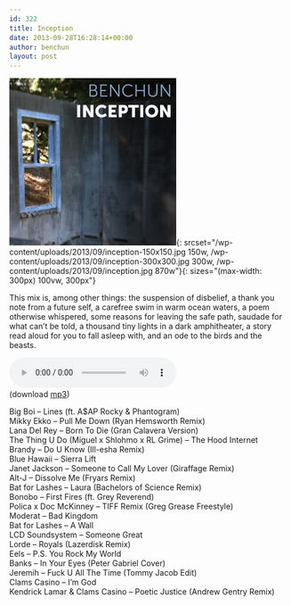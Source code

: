 ```yaml
---
id: 322
title: Inception
date: 2013-09-28T16:28:14+00:00
author: benchun
layout: post
---
```

![Inception](/wp-content/uploads/2013/09/inception-300x300.jpg){: srcset="/wp-content/uploads/2013/09/inception-150x150.jpg 150w, /wp-content/uploads/2013/09/inception-300x300.jpg 300w, /wp-content/uploads/2013/09/inception.jpg 870w"}{: sizes="(max-width: 300px) 100vw, 300px"}

This mix is, among other things: the suspension of disbelief, a thank you note from a future self, a carefree swim in warm ocean waters, a poem otherwise whispered, some reasons for leaving the safe path, saudade for what can&#8217;t be told, a thousand tiny lights in a dark amphitheater, a story read aloud for you to fall asleep with, and an ode to the birds and the beasts.

<audio src="http://mp3.benchun.net/benchun-inception.mp3" preload="auto" controls></audio>  
(download [mp3](http://mp3.benchun.net/benchun-inception.mp3))

Big Boi &#8211; Lines (ft. A$AP Rocky & Phantogram)  
Mikky Ekko &#8211; Pull Me Down (Ryan Hemsworth Remix)  
Lana Del Rey &#8211; Born To Die (Gran Calavera Version)  
The Thing U Do (Miguel x Shlohmo x RL Grime) &#8211; The Hood Internet  
Brandy &#8211; Do U Know (Ill-esha Remix)  
Blue Hawaii &#8211; Sierra Lift  
Janet Jackson &#8211; Someone to Call My Lover (Giraffage Remix)  
Alt-J &#8211; Dissolve Me (Fryars Remix)  
Bat for Lashes &#8211; Laura (Bachelors of Science Remix)  
Bonobo &#8211; First Fires (ft. Grey Reverend)  
Polica x Doc McKinney &#8211; TIFF Remix (Greg Grease Freestyle)  
Moderat &#8211; Bad Kingdom  
Bat for Lashes &#8211; A Wall  
LCD Soundsystem &#8211; Someone Great  
Lorde &#8211; Royals (Lazerdisk Remix)  
Eels &#8211; P.S. You Rock My World  
Banks &#8211; In Your Eyes (Peter Gabriel Cover)  
Jeremih &#8211; Fuck U All The Time (Tommy Jacob Edit)  
Clams Casino &#8211; I&#8217;m God  
Kendrick Lamar & Clams Casino &#8211; Poetic Justice (Andrew Gentry Remix)
